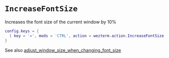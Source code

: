 # `IncreaseFontSize`

Increases the font size of the current window by 10%

```lua
config.keys = {
  { key = '=', mods = 'CTRL', action = wezterm.action.IncreaseFontSize },
}
```

See also [adjust_window_size_when_changing_font_size](../config/adjust_window_size_when_changing_font_size.md)

